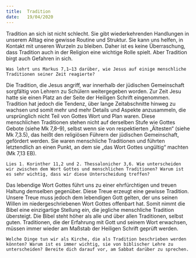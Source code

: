 ```yaml
---
title:  Tradition
date:   19/04/2020
---
```


Tradition an sich ist nicht schlecht. Sie gibt wiederkehrenden Handlungen in unserem Alltag eine gewisse Routine und Struktur. Sie kann uns helfen, in Kontakt mit unseren Wurzeln zu bleiben. Daher ist es keine Überraschung, dass Tradition auch in der Religion eine wichtige Rolle spielt. Aber Tradition birgt auch Gefahren in sich.

`Was lehrt uns Markus 7,1–13 darüber, wie Jesus auf einige menschliche Traditionen seiner Zeit reagierte?`

Die Tradition, die Jesus angriff, war innerhalb der jüdischen Gemeinschaft sorgfältig von Lehrern zu Schülern weitergegeben worden. Zur Zeit Jesu hatte sie einen Platz an der Seite der Heiligen Schrift eingenommen. Tradition hat jedoch die Tendenz, über lange Zeitabschnitte hinweg zu wachsen und somit mehr und mehr Details und Aspekte anzusammeln, die ursprünglich nicht Teil von Gottes Wort und Plan waren. Diese menschlichen Traditionen stehen nicht auf derselben Stufe wie Gottes Gebote (siehe Mk 7,8–9), selbst wenn sie von respektierten „Ältesten“ (siehe Mk 7,3.5), das heißt den religiösen Führern der jüdischen Gemeinschaft, gefördert werden. Sie waren menschliche Traditionen und führten letztendlich an einen Punkt, an dem sie „das Wort Gottes ungültig“ machten (Mk 7,13 EB).

`Lies 1. Korinther 11,2 und 2. Thessalonicher 3,6. Wie unterscheiden wir zwischen dem Wort Gottes und menschlichen Traditionen? Warum ist es sehr wichtig, dass wir diese Unterscheidung treffen?`

Das lebendige Wort Gottes führt uns zu einer ehrfürchtigen und treuen Haltung demselben gegenüber. Diese Treue erzeugt eine gewisse Tradition. Unsere Treue muss jedoch dem lebendigen Gott gelten, der uns seinen Willen im niedergeschriebenen Wort Gottes offenbart hat. Somit nimmt die Bibel eine einzigartige Stellung ein, die jegliche menschliche Tradition übersteigt. Die Bibel steht höher als alle und über allen Traditionen, selbst guten. Traditionen, die der Erfahrung mit Gott und seinem Wort erwachsen, müssen immer wieder am Maßstab der Heiligen Schrift geprüft werden.

`Welche Dinge tun wir als Kirche, die als Tradition beschrieben werden könnten? Warum ist es immer wichtig, sie von biblischer Lehre zu unterscheiden? Bereite dich darauf vor, am Sabbat darüber zu sprechen.`